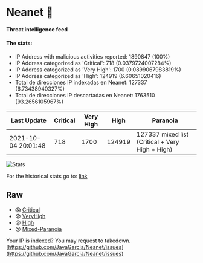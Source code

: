 # Neanet :hocho:
#### Threat intelligence feed
#### The stats:

- IP Address with malicious activities reported: 1890847 (100%)
- IP Address categorized as 'Critical':  718 (0.0379724007284%)
- IP Address categorized as 'Very High':  1700 (0.0899067983819%)
- IP Address categorized as 'High':  124919 (6.60651020416)
- Total de direcciones IP indexadas en Neanet:  127337 (6.73438940327%)
- Total de direcciones IP descartadas en Neanet:  1763510 (93.2656105967%)

| Last Update | Critical | Very High | High | Paranoia |
| --- | --- | --- | --- | --- |
| 2021-10-04 20:01:48 | 718 | 1700 | 124919 | 127337 mixed list (Critical + Very High + High)|

![Stats](https://docs.google.com/spreadsheets/d/e/2PACX-1vSnaNMIXVabIpDJjufMlzH7poXnshF3mgd8Is1g9ytUEzVsP5my4Trn8f-xkoLLQ38xpL3HtmUexLo6/pubchart?oid=501124687&format=image)

For the historical stats go to: [link](/stats.csv)
## Raw
- :scream: [Critical](https://raw.githubusercontent.com/JavaGarcia/Neanet/master/blacklists/neanet_critical.txt)
- :fearful: [VeryHigh](https://raw.githubusercontent.com/JavaGarcia/Neanet/master/blacklists/neanet_veryHigh.txtt)
- :frowning: [High](https://raw.githubusercontent.com/JavaGarcia/Neanet/master/blacklists/neanet_high.txt)
- :dizzy_face: [Mixed-Paranoia](https://raw.githubusercontent.com/JavaGarcia/Neanet/master/blacklists/neanet_all.txt)


Your IP is indexed? You may request to takedown. [https://github.com/JavaGarcia/Neanet/issues](https://github.com/JavaGarcia/Neanet/issues)
















































































































































































































































































































































































































































































































































































































































































































































































































































































































































































































































































































































































































































































































































































































































































































































































































































































































































































































































































































































































































































































































































































































































































































































































































































































































































































































































































































































































































































































































































































































































































































































































































































































































































































































































































































































































































































































































































































































































































































































































































































































































































































































































































































































































































































































































































































































































































































































































































































































































































































































































































































































































































































































































































































































































































































































































































































































































































































































































































































































































































































































































































































































































































































































































































































































































































































































































































































































































































































































































































































































































































































































































































































































































































































































































































































































































































































































































































































































































































































































































































































































































































































































































































































































































































































































































































































































































































































































































































































































































































































































































































































































































































































































































































































































































